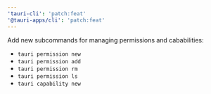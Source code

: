 ```yaml
---
'tauri-cli': 'patch:feat'
'@tauri-apps/cli': 'patch:feat'
---
```


Add new subcommands for managing permissions and cababilities:

- `tauri permission new`
- `tauri permission add`
- `tauri permission rm`
- `tauri permission ls`
- `tauri capability new`
